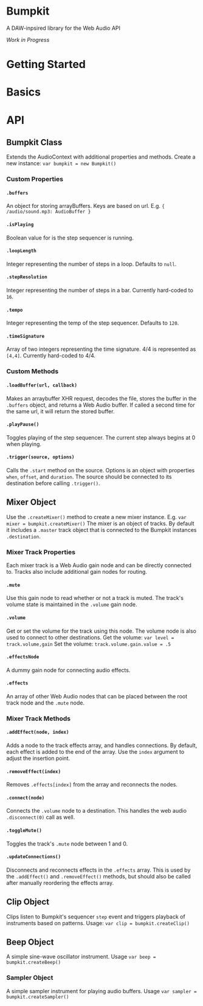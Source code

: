 # Bumpkit
A DAW-inpsired library for the Web Audio API

*Work in Progress*

# Getting Started

# Basics

# API

## Bumpkit Class
Extends the AudioContext with additional properties and methods. Create a new instance: `var bumpkit = new Bumpkit()`

### Custom Properties
#### `.buffers`
An object for storing arrayBuffers. Keys are based on url. E.g. `{ /audio/sound.mp3: AudioBuffer }`

#### `.isPlaying`
Boolean value for is the step sequencer is running.

#### `.loopLength`
Integer representing the number of steps in a loop. Defaults to `null`.

#### `.stepResolution`
Integer representing the number of steps in a bar. Currently hard-coded to `16`.

#### `.tempo`
Integer representing the temp of the step sequencer. Defaults to `120`.

#### `.timeSignature`
Array of two integers representing the time signature. 4/4 is represented as `[4,4]`. Currently hard-coded to 4/4.

### Custom Methods
#### `.loadBuffer(url, callback)`
Makes an arraybuffer XHR request, decodes the file, stores the buffer in the `.buffers` object, and returns a Web Audio buffer.
If called a second time for the same url, it will return the stored buffer.

#### `.playPause()`
Toggles playing of the step sequencer. The current step always begins at 0 when playing.

#### `.trigger(source, options)`
Calls the `.start` method on the source. Options is an object with properties `when`, `offset`, and `duration`. The source should be connected to its destination before calling `.trigger()`.

## Mixer Object
Use the `.createMixer()` method to create a new mixer instance.
E.g. `var mixer = bumpkit.createMixer()`
The mixer is an object of tracks.
By default it includes a `.master` track object that is connected to the Bumpkit instances `.destination`.

### Mixer Track Properties
Each mixer track is a Web Audio gain node and can be directly connected to.
Tracks also include additional gain nodes for routing.

#### `.mute`
Use this gain node to read whether or not a track is muted. The track's volume state is maintained in the `.volume` gain node.

#### `.volume`
Get or set the volume for the track using this node. The volume node is also used to connect to other destinations.
Get the volume: `var level = track.volume,gain`
Set the volume: `track.volume.gain.value = .5`

#### `.effectsNode`
A dummy gain node for connecting audio effects.

#### `.effects`
An array of other Web Audio nodes that can be placed between the root track node and the `.mute` node.

### Mixer Track Methods
#### `.addEffect(node, index)`
Adds a node to the track effects array, and handles connections. By default, each effect is added to the end of the array. Use the `index` argument to adjust the insertion point.

#### `.removeEffect(index)`
Removes `.effects[index]` from the array and reconnects the nodes.

#### `.connect(node)`
Connects the `.volume` node to a destination. This handles the web audio `.disconnect(0)` call as well.

#### `.toggleMute()`
Toggles the track's `.mute` node between 1 and 0.

#### `.updateConnections()`
Disconnects and reconnects effects in the `.effects` array. This is used by the `.addEffect()` and `.removeEffect()` methods, but should also be called after manually reordering the effects array.


## Clip Object
Clips listen to Bumpkit's sequencer `step` event and triggers playback of instruments based on patterns.
Usage: `var clip = bumpkit.createClip()`

## Beep Object
A simple sine-wave oscillator instrument.
Usage `var beep = bumpkit.createBeep()`

### Sampler Object
A simple sampler instrument for playing audio buffers.
Usage `var sampler = bumpkit.createSampler()`


